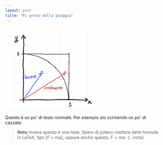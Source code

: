 ```yaml
---
layout: post
title: "Pi greco dalla pioggia"
---
```


<img src="/assets/img/physics/pi-from-rain-01.png" />

Questo è un po' di testo normale. Per esempio sto scrivendo un po' di cazzate.

> **Nota** invece questa è una nota.
> Spero di poterci mettere delle formule in LaTeX, tipo \[F = ma\], oppure anche questa, $F = ma$.
{: .nota}


